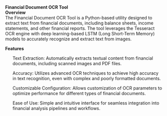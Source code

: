 **Financial Document OCR Tool
<br>
Overview** <br>
The Financial Document OCR Tool is a Python-based utility designed to extract text from financial documents, including balance sheets, income statements, and other financial reports. The tool leverages the Tesseract OCR engine with deep learning-based LSTM (Long Short-Term Memory) models to accurately recognize and extract text from images.

**Features**<br>
<ul>  Text Extraction: Automatically extracts textual content from financial documents, including scanned images and PDF files.
</ul><ul>Accuracy: Utilizes advanced OCR techniques to achieve high accuracy in text recognition, even with complex and poorly formatted documents.
</ul><ul>Customizable Configuration: Allows customization of OCR parameters to optimize performance for different types of financial documents.
</ul><ul>Ease of Use: Simple and intuitive interface for seamless integration into financial analysis pipelines and workflows.</ul>

